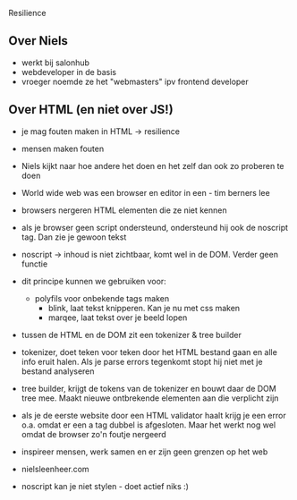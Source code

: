 Resilience 

## Over Niels
- werkt bij salonhub
- webdeveloper in de basis
- vroeger noemde ze het "webmasters" ipv frontend developer

## Over HTML (en niet over JS!)
- je mag fouten maken in HTML -> resilience
- mensen maken fouten
- Niels kijkt naar hoe andere het doen en het zelf dan ook zo proberen te doen
- World wide web was een browser en editor in een - tim berners lee 
- browsers nergeren HTML elementen die ze niet kennen
- als je browser geen script ondersteund, ondersteund hij ook de noscript tag. Dan zie je gewoon tekst
- noscript -> inhoud is niet zichtbaar, komt wel in de DOM. Verder geen functie
- dit principe kunnen we gebruiken voor:
    - polyfils voor onbekende tags maken
        - blink, laat tekst knipperen. Kan je nu met css maken
        - marqee, laat tekst over je beeld lopen

- tussen de HTML en de DOM zit een tokenizer & tree builder 
- tokenizer, doet teken voor teken door het HTML bestand gaan en alle info eruit halen. Als je parse errors tegenkomt stopt hij niet met je bestand analyseren
- tree builder, krijgt de tokens van de tokenizer en bouwt daar de DOM tree mee. Maakt nieuwe ontbrekende elementen aan die verplicht zijn 
- als je de eerste website door een HTML validator haalt krijg je een error o.a. omdat er een a tag dubbel is afgesloten. Maar het werkt nog wel omdat de browser zo'n foutje nergeerd
- inspireer mensen, werk samen en er zijn geen grenzen op het web
- nielsleenheer.com
- noscript kan je niet stylen - doet actief niks :)

